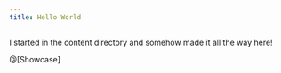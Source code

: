 ```yaml
---
title: Hello World
---
```


I started in the content directory and somehow made it all the way here!

@[Showcase]